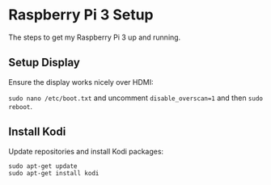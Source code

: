 # Raspberry Pi 3 Setup
The steps to get my Raspberry Pi 3 up and running.

## Setup Display
Ensure the display works nicely over HDMI: 

`sudo nano /etc/boot.txt` and uncomment `disable_overscan=1` and then `sudo reboot`.

## Install Kodi

Update repositories and install Kodi packages: 

```
sudo apt-get update
sudo apt-get install kodi
```